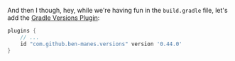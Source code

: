 And then I though, hey, while we're having fun in the `build.gradle` file, let's add the [Gradle Versions Plugin](https://github.com/ben-manes/gradle-versions-plugin):

```groovy
plugins {
    // ...
    id "com.github.ben-manes.versions" version '0.44.0' 
}
```
